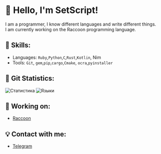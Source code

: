 # 👋 Hello, I'm SetScript!
I am a programmer, I know different languages and write different things.<br>I am currently working on the Raccoon programming language.
## 🦷 Skills:
- Languages: `Ruby`,`Python`,`C`,`Rust`,`Kotlin`, Nim
- Tools: `Git`, `gem`,`pip`,`cargo`,`Cmake`, `ocra`,`pyinstaller`
## 🧸 Git Statistics:
![Статистика](https://github-readme-stats.vercel.app/api?username=SetScript&&show_icons=true&theme=radical)
![Языки](https://github-readme-stats.vercel.app/api/top-langs/?username=SetScript&&layout=compact&theme=radical)

## 🎩 Working on:
- [Raccoon](https://github.com/rcsource/raccoon)

## 💡 Contact with me:
- [Telegram](https://t.me/setscript)
